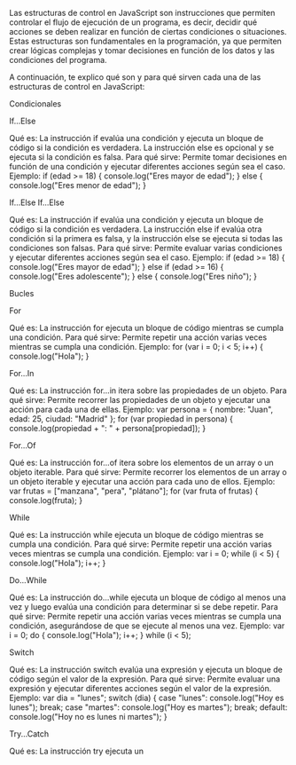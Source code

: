 Las estructuras de control en JavaScript son instrucciones que permiten controlar el flujo de ejecución de un programa, es decir, decidir qué acciones se deben realizar en función de ciertas condiciones o situaciones. Estas estructuras son fundamentales en la programación, ya que permiten crear lógicas complejas y tomar decisiones en función de los datos y las condiciones del programa.

A continuación, te explico qué son y para qué sirven cada una de las estructuras de control en JavaScript:

Condicionales

If...Else

Qué es: La instrucción if evalúa una condición y ejecuta un bloque de código si la condición es verdadera. La instrucción else es opcional y se ejecuta si la condición es falsa.
Para qué sirve: Permite tomar decisiones en función de una condición y ejecutar diferentes acciones según sea el caso.
Ejemplo: if (edad >= 18) { console.log("Eres mayor de edad"); } else { console.log("Eres menor de edad"); }

If...Else If...Else

Qué es: La instrucción if evalúa una condición y ejecuta un bloque de código si la condición es verdadera. La instrucción else if evalúa otra condición si la primera es falsa, y la instrucción else se ejecuta si todas las condiciones son falsas.
Para qué sirve: Permite evaluar varias condiciones y ejecutar diferentes acciones según sea el caso.
Ejemplo: if (edad >= 18) { console.log("Eres mayor de edad"); } else if (edad >= 16) { console.log("Eres adolescente"); } else { console.log("Eres niño"); }

Bucles

For

Qué es: La instrucción for ejecuta un bloque de código mientras se cumpla una condición.
Para qué sirve: Permite repetir una acción varias veces mientras se cumpla una condición.
Ejemplo: for (var i = 0; i < 5; i++) { console.log("Hola"); }

For...In

Qué es: La instrucción for...in itera sobre las propiedades de un objeto.
Para qué sirve: Permite recorrer las propiedades de un objeto y ejecutar una acción para cada una de ellas.
Ejemplo: var persona = { nombre: "Juan", edad: 25, ciudad: "Madrid" }; for (var propiedad in persona) { console.log(propiedad + ": " + persona[propiedad]); }

For...Of

Qué es: La instrucción for...of itera sobre los elementos de un array o un objeto iterable.
Para qué sirve: Permite recorrer los elementos de un array o un objeto iterable y ejecutar una acción para cada uno de ellos.
Ejemplo: var frutas = ["manzana", "pera", "plátano"]; for (var fruta of frutas) { console.log(fruta); }

While

Qué es: La instrucción while ejecuta un bloque de código mientras se cumpla una condición.
Para qué sirve: Permite repetir una acción varias veces mientras se cumpla una condición.
Ejemplo: var i = 0; while (i < 5) { console.log("Hola"); i++; }

Do...While

Qué es: La instrucción do...while ejecuta un bloque de código al menos una vez y luego evalúa una condición para determinar si se debe repetir.
Para qué sirve: Permite repetir una acción varias veces mientras se cumpla una condición, asegurándose de que se ejecute al menos una vez.
Ejemplo: var i = 0; do { console.log("Hola"); i++; } while (i < 5);

Switch

Qué es: La instrucción switch evalúa una expresión y ejecuta un bloque de código según el valor de la expresión.
Para qué sirve: Permite evaluar una expresión y ejecutar diferentes acciones según el valor de la expresión.
Ejemplo: var dia = "lunes"; switch (dia) { case "lunes": console.log("Hoy es lunes"); break; case "martes": console.log("Hoy es martes"); break; default: console.log("Hoy no es lunes ni martes"); }

Try...Catch

Qué es: La instrucción try ejecuta un
